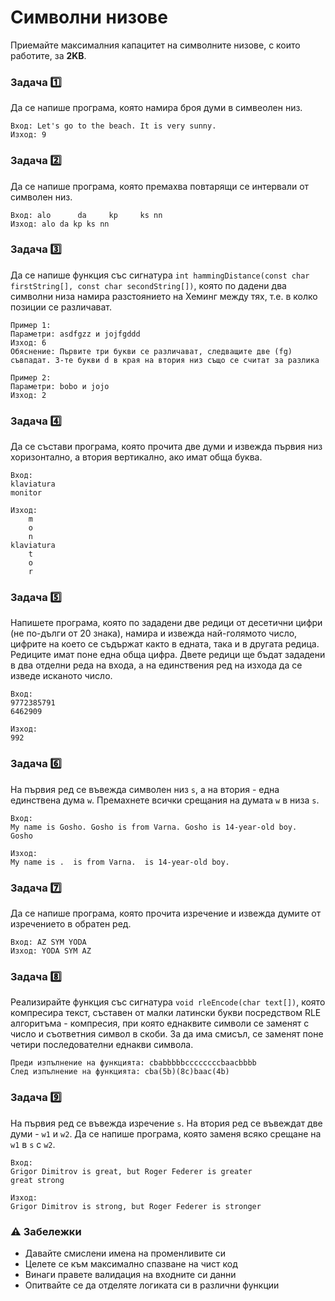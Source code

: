 # Символни низове

Приемайте максималния капацитет на символните низове, с които работите, за **2KB**.

### Задача :one:
Да се напише програма, която намира броя думи в симвеолен низ.
```
Вход: Let's go to the beach. It is very sunny.
Изход: 9
```

### Задача :two:
Да се напише програма, която премахва повтарящи се интервали от символен низ.
```
Вход: alo      da     kp     ks nn
Изход: alo da kp ks nn
```

### Задача :three:
Да се напише функция със сигнатура `int hammingDistance(const char firstString[], const char secondString[])`, която по дадени два символни низа намира разстоянието на Хеминг между тях, т.е. в колко позиции се различават.
```
Пример 1: 
Параметри: asdfgzz и jojfgddd
Изход: 6
Обяснение: Първите три букви се различават, следващите две (fg) съвпадат. 3-те букви d в края на втория низ също се считат за разлика

Пример 2: 
Параметри: bobo и jojо
Изход: 2
```

### Задача :four:
Да се състави програма, която прочита две думи и извежда първия низ хоризонтално, а втория вертикално, ако имат обща буква.
```
Вход:
klaviatura
monitor

Изход:
    m
    o
    n
klaviatura
    t
    o
    r
```

### Задача :five:
Напишете програма, която по зададени две редици от десетични цифри (не по-дълги от 20 знака), намира и извежда най-голямото число, цифрите на което се съдържат както в едната, така и в другата редица. Редиците имат поне една обща цифра. Двете редици ще бъдат зададени в два отделни реда на входа, а на единствения ред на изхода да се изведе исканото число.
```
Вход:
9772385791
6462909

Изход:
992
```

### Задача :six:
На първия ред се въвежда символен низ `s`, а на втория - една единствена дума `w`. Премахнете всички срещания на думата `w` в низа `s`. 
```
Вход: 
My name is Gosho. Gosho is from Varna. Gosho is 14-year-old boy.
Gosho

Изход: 
My name is .  is from Varna.  is 14-year-old boy.
```

### Задача :seven:
Да се напише програма, която прочита изречение и извежда думите от изречението в обратен ред.
```
Вход: AZ SYM YODA
Изход: YODA SYM AZ
```

### Задача :eight:
Реализирайте функция със сигнатура `void rleEncode(char text[])`, която компресира текст, съставен от малки латински букви посредством RLE алгоритъма - компресия, при която еднаквите символи се заменят с число и съответния символ в скоби. За да има смисъл, се заменят поне четири последователни еднакви символа.
```
Преди изпълнение на функцията: cbabbbbbccccccccbaacbbbb
След изпълнение на функцията: cba(5b)(8c)baac(4b)
```

### Задача :nine:
На първия ред се въвежда изречение `s`. На втория ред се въвеждат две думи - `w1` и `w2`. Да се напише програма, която заменя всяко срещане на `w1` в `s` с `w2`.
```
Вход: 
Grigor Dimitrov is great, but Roger Federer is greater
great strong

Изход:
Grigor Dimitrov is strong, but Roger Federer is stronger
```

### :warning: Забележки

- Давайте смислени имена на променливите си
- Целете се към максимално спазване на чист код 
- Винаги правете валидация на входните си данни
- Опитвайте се да отделяте логиката си в различни функции